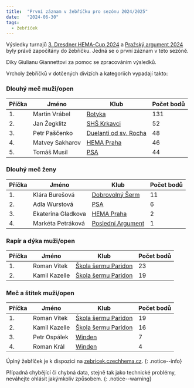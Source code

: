 ```yaml
---
title:  "První záznam v žebříčku pro sezónu 2024/2025"
date:   "2024-06-30"
tags:
  - žebříček
---
```

Výsledky turnajů [3. Dresdner HEMA-Cup 2024](/novinky/uspech-v-drazdanech) a [Pražský argument 2024](/novinky/prazsky-argument-2024) byly právě započítány do žebříčku.
Jedná se o první záznam v této sezóně.

Díky Giulianu Giannettovi za pomoc se zpracováním výsledků.

Vrcholy žebříčků v dotčených divizích a kategoriích vypadají takto:

### Dlouhý meč muži/open

| Příčka | Jméno | Klub | Počet bodů |
|--------|-------|------|------------|
| 1. | Martin Vrábel | [Rotyka](/kluby/rotyka) | 131 |
| 2. | Jan Žegklitz | [SHŠ Krkavci](/kluby/shs-krkavci) | 52 |
| 3. | Petr Paščenko | [Duelanti od sv. Rocha](/kluby/duelanti) | 48 |
| 4. | Matvey Sakharov | [HEMA Praha](/kluby/hema-praha) | 46 |
| 5. | Tomáš Musil | [PSA](/kluby/psa) | 44 |

### Dlouhý meč ženy

| Příčka | Jméno | Klub | Počet bodů |
|--------|-------|------|------------|
| 1. | Klára Burešová | [Dobrovolný Šerm](/kluby/dobrovolny-serm) | 11 |
| 2. | Adla Wurstová | [PSA](/kluby/psa) | 6 |
| 3. | Ekaterina Gladkova | [HEMA Praha](/kluby/hema-praha) | 2 |
| 4. | Markéta Petráková | [Poslední Argument](/kluby/posledni-argument) | 1 |

### Rapír a dýka muži/open

| Příčka | Jméno | Klub | Počet bodů |
|--------|-------|------|------------|
| 1. | Roman Vítek | [Škola šermu Paridon](/kluby/paridon) | 23 |
| 2. | Kamil Kazelle | [Škola šermu Paridon](/kluby/paridon) | 19 |

### Meč a štítek muži/open

| Příčka | Jméno | Klub | Počet bodů |
|--------|-------|------|------------|
| 1. | Roman Vítek | [Škola šermu Paridon](/kluby/paridon) | 19 |
| 2. | Kamil Kazelle | [Škola šermu Paridon](/kluby/paridon) | 16 |
| 3. | Petr Ospálek | [Winden](/kluby/winden) | 7 |
| 4. | Roman Král | [Winden](/kluby/winden) | 4 |


Úplný žebříček je k dispozici na [zebricek.czechhema.cz](https://zebricek.czechhema.cz).
{: .notice--info}

Případná chybějící či chybná data, stejně tak jako technické problémy, neváhejte ohlásit jakýmkoliv způsobem.
{: .notice--warning}